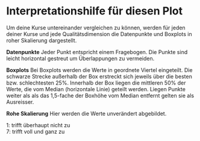 # Interpretationshilfe für diesen Plot
Um deine Kurse untereinander vergleichen zu können, werden für jeden deiner Kurse und jede Qualitätsdimension die Datenpunkte und Boxplots in roher Skalierung dargestellt. 

__Datenpunkte__
Jeder Punkt entspricht einem Fragebogen. Die Punkte sind leicht horizontal gestreut um Überlappungen zu vermeiden.

__Boxplots__
Bei Boxplots werden die Werte in geordnete Viertel eingeteilt. Die schwarze Strecke außerhalb der Box erstreckt sich jeweils über 
die besten bzw. schlechtesten 25%. Innerhalb der Box liegen die mittleren 50% der Werte, die vom Median (horizontale Linie) geteilt werden.
Liegen Punkte weiter als als das 1,5-fache der Boxhöhe vom Median entfernt gelten sie als Ausreisser.  

__Rohe Skalierung__
Hier werden die Werte unverändert abgebildet.  

1: trifft überhaupt nicht zu  
7: trifft voll und ganz zu